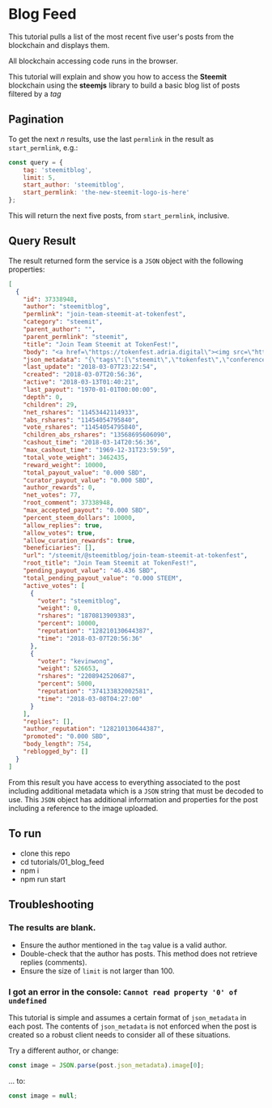 # Blog Feed

This tutorial pulls a list of the most recent five user's posts from the blockchain and displays them.

All blockchain accessing code runs in the browser.

This tutorial will explain and show you how to access the **Steemit** blockchain using the **steemjs** library to build a basic blog list of posts filtered by a *tag*

## Pagination

To get the next *n* results, use the last `permlink` in the result as `start_permlink`, e.g.:

```javascript
const query = {
    tag: 'steemitblog',
    limit: 5,
    start_author: 'steemitblog',
    start_permlink: 'the-new-steemit-logo-is-here'
};
```

This will return the next five posts, from `start_permlink`, inclusive.

## Query Result

The result returned form the service is a `JSON` object with the following properties:

``` json
[
  {
    "id": 37338948,
    "author": "steemitblog",
    "permlink": "join-team-steemit-at-tokenfest",
    "category": "steemit",
    "parent_author": "",
    "parent_permlink": "steemit",
    "title": "Join Team Steemit at TokenFest!",
    "body": "<a href=\"https://tokenfest.adria.digital\"><img src=\"https://i.imgur.com/fOScDIW.png\"/></a>\n\nHello Steemians! If you’d like to meet Team Steemit live-in-person, or are just interested in attending what promises to be a great blockchain conference, join us at <a href=\"https://tokenfest.adria.digital/\">TokenFest</a> in San Francisco from March 15th to 16th. \n\nSteemit CEO, Ned Scott, will be participating in a fireside chat alongside Steemit’s CTO, Harry Schmidt, as well as the creator of Utopian.io, Diego Pucci. Steemit will also be hosting the opening party on Thursday night and we’d certainly love to meet as many of you as possible IRL, so head on over to https://tokenfest.adria.digital/ and get your tickets while you can. \n\n*Team Steemit*",
    "json_metadata": "{\"tags\":[\"steemit\",\"tokenfest\",\"conference\"],\"image\":[\"https://i.imgur.com/fOScDIW.png\"],\"links\":[\"https://tokenfest.adria.digital\",\"https://tokenfest.adria.digital/\"],\"app\":\"steemit/0.1\",\"format\":\"markdown\"}",
    "last_update": "2018-03-07T23:22:54",
    "created": "2018-03-07T20:56:36",
    "active": "2018-03-13T01:40:21",
    "last_payout": "1970-01-01T00:00:00",
    "depth": 0,
    "children": 29,
    "net_rshares": "11453442114933",
    "abs_rshares": "11454054795840",
    "vote_rshares": "11454054795840",
    "children_abs_rshares": "13568695606090",
    "cashout_time": "2018-03-14T20:56:36",
    "max_cashout_time": "1969-12-31T23:59:59",
    "total_vote_weight": 3462435,
    "reward_weight": 10000,
    "total_payout_value": "0.000 SBD",
    "curator_payout_value": "0.000 SBD",
    "author_rewards": 0,
    "net_votes": 77,
    "root_comment": 37338948,
    "max_accepted_payout": "0.000 SBD",
    "percent_steem_dollars": 10000,
    "allow_replies": true,
    "allow_votes": true,
    "allow_curation_rewards": true,
    "beneficiaries": [],
    "url": "/steemit/@steemitblog/join-team-steemit-at-tokenfest",
    "root_title": "Join Team Steemit at TokenFest!",
    "pending_payout_value": "46.436 SBD",
    "total_pending_payout_value": "0.000 STEEM",
    "active_votes": [
      {
        "voter": "steemitblog",
        "weight": 0,
        "rshares": "1870813909383",
        "percent": 10000,
        "reputation": "128210130644387",
        "time": "2018-03-07T20:56:36"
      },
      {
        "voter": "kevinwong",
        "weight": 526653,
        "rshares": "2208942520687",
        "percent": 5000,
        "reputation": "374133832002581",
        "time": "2018-03-08T04:27:00"
      }
    ],
    "replies": [],
    "author_reputation": "128210130644387",
    "promoted": "0.000 SBD",
    "body_length": 754,
    "reblogged_by": []
  }
]
```

From this result you have access to everything associated to the post including additional metadata which is a `JSON` string that must be decoded to use. This `JSON` object has additional information and properties for the post including a reference to the image uploaded.

## To run

* clone this repo
* cd tutorials/01_blog_feed
* npm i
* npm run start

## Troubleshooting

### The results are blank.

* Ensure the author mentioned in the `tag` value is a valid author.
* Double-check that the author has posts.  This method does not retrieve replies (comments).
* Ensure the size of `limit` is not larger than 100.

### I got an error in the console: `Cannot read property '0' of undefined`

This tutorial is simple and assumes a certain format of `json_metadata` in each post.  The contents of `json_metadata` is not enforced when the post is created so a robust client needs to consider all of these situations.

Try a different author, or change:

```javascript
const image = JSON.parse(post.json_metadata).image[0];
```

... to:

```javascript
const image = null;
```
